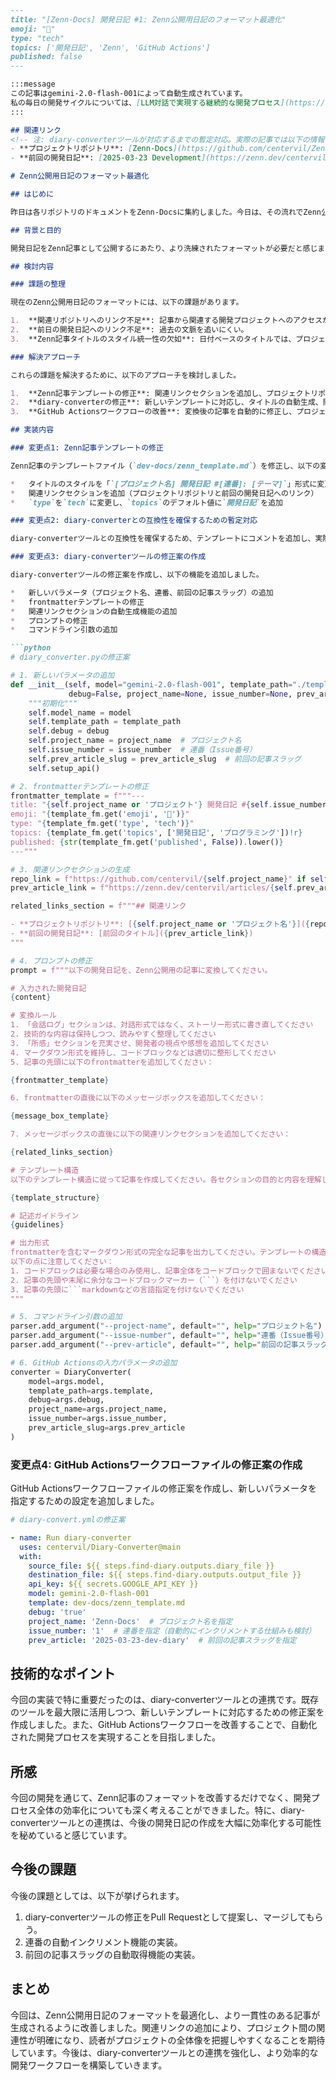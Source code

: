 ```markdown
---
title: "[Zenn-Docs] 開発日記 #1: Zenn公開用日記のフォーマット最適化"
emoji: "📝"
type: "tech"
topics: ['開発日記', 'Zenn', 'GitHub Actions']
published: false
---

:::message
この記事はgemini-2.0-flash-001によって自動生成されています。
私の毎日の開発サイクルについては、[LLM対話で実現する継続的な開発プロセス](https://zenn.dev/centervil/articles/2025-03-12-development-cycle-introduction)をご覧ください。
:::

## 関連リンク
<!-- 注: diary-converterツールが対応するまでの暫定対応。実際の記事では以下の情報を手動で追加してください -->
- **プロジェクトリポジトリ**: [Zenn-Docs](https://github.com/centervil/Zenn-Docs)
- **前回の開発日記**: [2025-03-23 Development](https://zenn.dev/centervil/articles/[前回の記事スラッグ])

# Zenn公開用日記のフォーマット最適化

## はじめに

昨日は各リポジトリのドキュメントをZenn-Docsに集約しました。今日は、その流れでZenn公開用日記のフォーマットを最適化し、より読みやすく、プロジェクト間の関連性が明確になるように改善を進めていきます。

## 背景と目的

開発日記をZenn記事として公開するにあたり、より洗練されたフォーマットが必要だと感じました。特に、プロジェクト間の関連性を明確にし、読者がプロジェクトの全体像を把握しやすくすることを目指します。また、日記の自動生成ツールであるdiary-converterとの連携を強化し、より効率的な開発ワークフローを構築することも目的としています。

## 検討内容

### 課題の整理

現在のZenn公開用日記のフォーマットには、以下の課題があります。

1.  **関連リポジトリへのリンク不足**: 記事から関連する開発プロジェクトへのアクセスが容易でない。
2.  **前日の開発日記へのリンク不足**: 過去の文脈を追いにくい。
3.  **Zenn記事タイトルのスタイル統一性の欠如**: 日付ベースのタイトルでは、プロジェクトの連番管理が難しい。

### 解決アプローチ

これらの課題を解決するために、以下のアプローチを検討しました。

1.  **Zenn記事テンプレートの修正**: 関連リンクセクションを追加し、プロジェクトリポジトリと前日の開発日記へのリンクを明示的に表示する。
2.  **diary-converterの修正**: 新しいテンプレートに対応し、タイトルの自動生成、関連リンクの自動挿入、プロジェクト名と連番の管理機能を追加する。
3.  **GitHub Actionsワークフローの改善**: 変換後の記事を自動的に修正し、プロジェクト名と連番を自動的に設定する機能を追加する。

## 実装内容

### 変更点1: Zenn記事テンプレートの修正

Zenn記事のテンプレートファイル（`dev-docs/zenn_template.md`）を修正し、以下の変更を加えました。

*   タイトルのスタイルを「`[プロジェクト名] 開発日記 #[連番]: [テーマ]`」形式に変更
*   関連リンクセクションを追加（プロジェクトリポジトリと前回の開発日記へのリンク）
*   `type`を`tech`に変更し、`topics`のデフォルト値に`開発日記`を追加

### 変更点2: diary-converterとの互換性を確保するための暫定対応

diary-converterツールとの互換性を確保するため、テンプレートにコメントを追加し、実際のタイトルフォーマットを明記しました。また、関連リンクセクションにもコメントを追加し、手動で情報を追加する必要があることを説明しました。

### 変更点3: diary-converterツールの修正案の作成

diary-converterツールの修正案を作成し、以下の機能を追加しました。

*   新しいパラメータ（プロジェクト名、連番、前回の記事スラッグ）の追加
*   frontmatterテンプレートの修正
*   関連リンクセクションの自動生成機能の追加
*   プロンプトの修正
*   コマンドライン引数の追加

```python
# diary_converter.pyの修正案

# 1. 新しいパラメータの追加
def __init__(self, model="gemini-2.0-flash-001", template_path="./templates/zenn_template.md", 
             debug=False, project_name=None, issue_number=None, prev_article_slug=None):
    """初期化"""
    self.model_name = model
    self.template_path = template_path
    self.debug = debug
    self.project_name = project_name  # プロジェクト名
    self.issue_number = issue_number  # 連番（Issue番号）
    self.prev_article_slug = prev_article_slug  # 前回の記事スラッグ
    self.setup_api()

# 2. frontmatterテンプレートの修正
frontmatter_template = f"""---
title: "{self.project_name or 'プロジェクト'} 開発日記 #{self.issue_number or '1'}: {theme_name}"
emoji: "{template_fm.get('emoji', '📝')}"
type: "{template_fm.get('type', 'tech')}"
topics: {template_fm.get('topics', ['開発日記', 'プログラミング'])!r}
published: {str(template_fm.get('published', False)).lower()}
---"""

# 3. 関連リンクセクションの生成
repo_link = f"https://github.com/centervil/{self.project_name}" if self.project_name else "https://github.com/centervil/[リポジトリ名]"
prev_article_link = f"https://zenn.dev/centervil/articles/{self.prev_article_slug}" if self.prev_article_slug else "https://zenn.dev/centervil/articles/[前回の記事スラッグ]"

related_links_section = f"""## 関連リンク

- **プロジェクトリポジトリ**: [{self.project_name or 'プロジェクト名'}]({repo_link})
- **前回の開発日記**: [前回のタイトル]({prev_article_link})
"""

# 4. プロンプトの修正
prompt = f"""以下の開発日記を、Zenn公開用の記事に変換してください。

# 入力された開発日記
{content}

# 変換ルール
1. 「会話ログ」セクションは、対話形式ではなく、ストーリー形式に書き直してください
2. 技術的な内容は保持しつつ、読みやすく整理してください
3. 「所感」セクションを充実させ、開発者の視点や感想を追加してください
4. マークダウン形式を維持し、コードブロックなどは適切に整形してください
5. 記事の先頭に以下のfrontmatterを追加してください：

{frontmatter_template}

6. frontmatterの直後に以下のメッセージボックスを追加してください：

{message_box_template}

7. メッセージボックスの直後に以下の関連リンクセクションを追加してください：

{related_links_section}

# テンプレート構造
以下のテンプレート構造に従って記事を作成してください。各セクションの目的と内容を理解し、開発日記の内容に合わせて適切に変換してください：

{template_structure}

# 記述ガイドライン
{guidelines}

# 出力形式
frontmatterを含むマークダウン形式の完全な記事を出力してください。テンプレートの構造に従いつつ、開発日記の内容を適切に反映させてください。
以下の点に注意してください：
1. コードブロックは必要な場合のみ使用し、記事全体をコードブロックで囲まないでください
2. 記事の先頭や末尾に余分なコードブロックマーカー（```）を付けないでください
3. 記事の先頭に```markdownなどの言語指定を付けないでください
"""

# 5. コマンドライン引数の追加
parser.add_argument("--project-name", default="", help="プロジェクト名")
parser.add_argument("--issue-number", default="", help="連番（Issue番号）")
parser.add_argument("--prev-article", default="", help="前回の記事スラッグ")

# 6. GitHub Actionsの入力パラメータの追加
converter = DiaryConverter(
    model=args.model,
    template_path=args.template,
    debug=args.debug,
    project_name=args.project_name,
    issue_number=args.issue_number,
    prev_article_slug=args.prev_article
)
```

### 変更点4: GitHub Actionsワークフローファイルの修正案の作成

GitHub Actionsワークフローファイルの修正案を作成し、新しいパラメータを指定するための設定を追加しました。

```yaml
# diary-convert.ymlの修正案

- name: Run diary-converter
  uses: centervil/Diary-Converter@main
  with:
    source_file: ${{ steps.find-diary.outputs.diary_file }}
    destination_file: ${{ steps.find-diary.outputs.output_file }}
    api_key: ${{ secrets.GOOGLE_API_KEY }}
    model: gemini-2.0-flash-001
    template: dev-docs/zenn_template.md
    debug: 'true'
    project_name: 'Zenn-Docs'  # プロジェクト名を指定
    issue_number: '1'  # 連番を指定（自動的にインクリメントする仕組みも検討）
    prev_article: '2025-03-23-dev-diary'  # 前回の記事スラッグを指定
```

## 技術的なポイント

今回の実装で特に重要だったのは、diary-converterツールとの連携です。既存のツールを最大限に活用しつつ、新しいテンプレートに対応するための修正案を作成しました。また、GitHub Actionsワークフローを改善することで、自動化された開発プロセスを実現することを目指しました。

## 所感

今回の開発を通じて、Zenn記事のフォーマットを改善するだけでなく、開発プロセス全体の効率化についても深く考えることができました。特に、diary-converterツールとの連携は、今後の開発日記の作成を大幅に効率化する可能性を秘めていると感じています。

## 今後の課題

今後の課題としては、以下が挙げられます。

1.  diary-converterツールの修正をPull Requestとして提案し、マージしてもらう。
2.  連番の自動インクリメント機能の実装。
3.  前回の記事スラッグの自動取得機能の実装。

## まとめ

今回は、Zenn公開用日記のフォーマットを最適化し、より一貫性のある記事が生成されるように改善しました。関連リンクの追加により、プロジェクト間の関連性が明確になり、読者がプロジェクトの全体像を把握しやすくなることを期待しています。今後は、diary-converterツールとの連携を強化し、より効率的な開発ワークフローを構築していきます。
```
